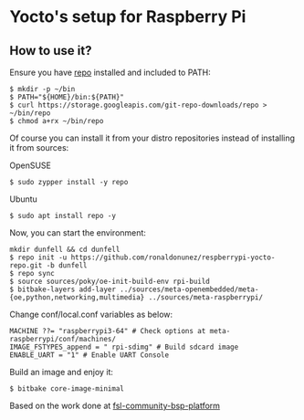# Yocto's setup for Raspberry Pi

## How to use it?

Ensure you have [repo](https://gerrit.googlesource.com/git-repo/) installed and included to PATH:

```
$ mkdir -p ~/bin
$ PATH="${HOME}/bin:${PATH}"
$ curl https://storage.googleapis.com/git-repo-downloads/repo > ~/bin/repo
$ chmod a+rx ~/bin/repo
```

Of course you can install it from your distro repositories instead of installing it from sources:

OpenSUSE
```
$ sudo zypper install -y repo
```

Ubuntu
```
$ sudo apt install repo -y
```

Now, you can start the environment:
```
mkdir dunfell && cd dunfell
$ repo init -u https://github.com/ronaldonunez/respberrypi-yocto-repo.git -b dunfell
$ repo sync
$ source sources/poky/oe-init-build-env rpi-build
$ bitbake-layers add-layer ../sources/meta-openembedded/meta-{oe,python,networking,multimedia} ../sources/meta-raspberrypi/
```

Change conf/local.conf variables as below:

```
MACHINE ??= "raspberrypi3-64" # Check options at meta-raspberrypi/conf/machines/
IMAGE_FSTYPES_append = " rpi-sdimg" # Build sdcard image
ENABLE_UART = "1" # Enable UART Console
```

Build an image and enjoy it:
```
$ bitbake core-image-minimal
```

Based on the work done at [fsl-community-bsp-platform](https://github.com/Freescale/fsl-community-bsp-platform)
